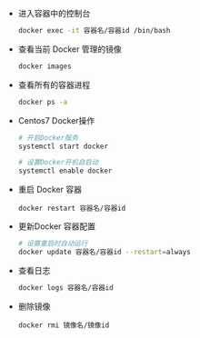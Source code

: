- 进入容器中的控制台

  ```bash
  docker exec -it 容器名/容器id /bin/bash
  ```

- 查看当前 Docker 管理的镜像

  ```bash
  docker images
  ```

- 查看所有的容器进程

  ```bash
  docker ps -a
  ```

- Centos7 Docker操作

  ```bash
  # 开启Docker服务
  systemctl start docker
  
  # 设置Docker开机自启动
  systemctl enable docker
  ```

- 重启 Docker 容器

  ```
  docker restart 容器名/容器id
  ```

- 更新Docker 容器配置

  ```bash
  # 设置重启时自动运行
  docker update 容器名/容器id --restart=always
  ```

- 查看日志

  ```bash
  docker logs 容器名/容器id
  ```

- 删除镜像

  ```xbash
  docker rmi 镜像名/镜像id
  ```

  